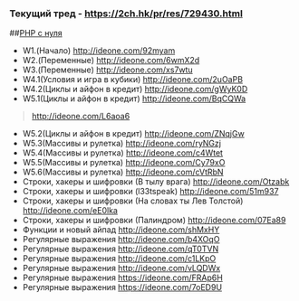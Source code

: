 ### Текущий тред - https://2ch.hk/pr/res/729430.html
##<a href="http://archive-ipq-co.narod.ru">PHP с нуля</a>  
- W1.(Начало) http://ideone.com/92myam<br>
- W2.(Переменные) http://ideone.com/6wmX2d<br>
- W3.(Переменные) http://ideone.com/xs7wtu
- W4.1(Условия и игра в кубики) http://ideone.com/2uOaPB
- W4.2(Циклы и айфон в кредит) http://ideone.com/gWyK0D
- W5.1(Циклы и айфон в кредит) http://ideone.com/BqCQWa

> http://ideone.com/L6aoa6

- W5.2(Циклы и айфон в кредит) http://ideone.com/ZNqjGw
- W5.3(Массивы и рулетка) http://ideone.com/ryNGzj
- W5.4(Массивы и рулетка) http://ideone.com/c4Wtet
- W5.5(Массивы и рулетка) http://ideone.com/Cy79xO
- W5.6(Массивы и рулетка) http://ideone.com/cVtRbN
- Строки, хакеры и шифровки (В тылу врага) http://ideone.com/Otzabk
- Строки, хакеры и шифровки (l33tspeak) http://ideone.com/51m937 
- Строки, хакеры и шифровки (На словах ты Лев Толстой) http://ideone.com/eE0lka
- Строки, хакеры и шифровки (Палиндром) http://ideone.com/07Ea89
- Функции и новый айпад http://ideone.com/shMxHY
- Регулярные выражения http://ideone.com/b4XOqO
- Регулярные выражения http://ideone.com/qT0TVN
- Регулярные выражения  http://ideone.com/c1LKpO
- Регулярные выражения  http://ideone.com/vLQDWx
- Регулярные выражения  https://ideone.com/FRAp6H
- Регулярные выражения  https://ideone.com/7oED9U

